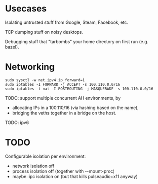 # Usecases

Isolating untrusted stuff from Google, Steam, Facebook, etc.

TCP dumping stuff on noisy desktops.

Debugging stuff that "tarbombs" your home directory on first run (e.g. bazel).

# Networking

    sudo sysctl -w net.ipv4.ip_forward=1
    sudo iptables -I FORWARD -j ACCEPT -s 100.110.0.0/16
    sudo iptables -t nat -I POSTROUTING -j MASQUERADE -s 100.110.0.0/16

TODO: support multiple concurrent AH environments, by

  - allocating IPs in a 100.110/16 (via hashing based on the name),
  - bridging the veths together in a bridge on the host.

TODO: ipv6

# TODO

Configurable isolation per environment:

  - network isolation off
  - process isolation off (together with --mount-proc)
  - maybe: ipc isolation on (but that kills pulseaudio+x11 anyway)
